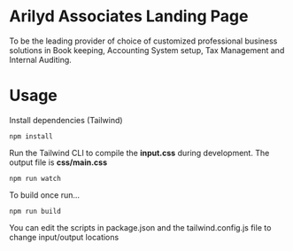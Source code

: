 # Arilyd Associates Landing Page

To be the leading provider of choice of customized professional business solutions in Book keeping, Accounting System setup, Tax Management and Internal Auditing.

<!-- ![Alt text](/img/screen.png?raw=true) -->

# Usage

Install dependencies (Tailwind)

```
npm install
```

Run the Tailwind CLI to compile the **input.css** during development. The output file is **css/main.css**

```
npm run watch
```

To build once run...

```
npm run build
```

You can edit the scripts in package.json and the tailwind.config.js file to change input/output locations
